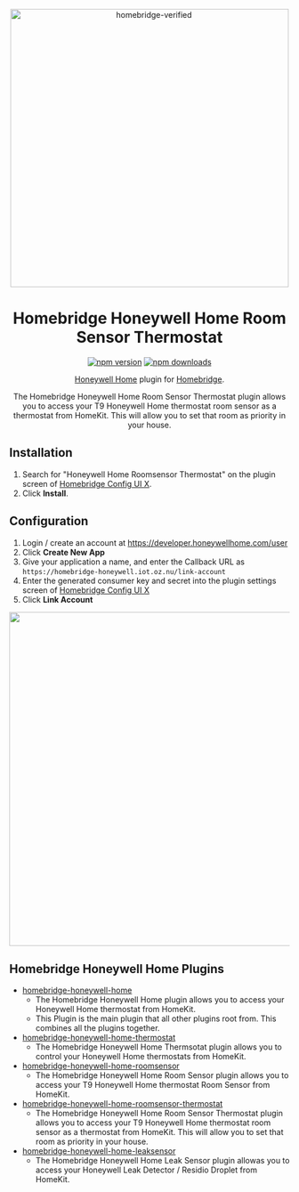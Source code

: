 <span align="center">

<a href="https://github.com/homebridge/verified/blob/master/verified-plugins.json"><img alt="homebridge-verified" src="https://raw.githubusercontent.com/donavanbecker/homebridge-honeywell-home/master/honeywell/Homebridge_x_Honeywell.svg?sanitize=true" width="500px"></a>

# Homebridge Honeywell Home Room Sensor Thermostat

<a href="https://www.npmjs.com/package/homebridge-honeywell-home-roomsensor-thermostat"><img title="npm version" src="https://badgen.net/npm/v/homebridge-honeywell-home-roomsensor-thermostat" ></a>
<a href="https://www.npmjs.com/package/homebridge-honeywell-home-roomsensor-thermostat"><img title="npm downloads" src="https://badgen.net/npm/dt/homebridge-honeywell-home-roomsensor-thermostat" ></a>

<p><a href="https://honeywellhome.com">Honeywell Home</a> plugin for 
  <a href="https://homebridge.io">Homebridge</a>. 
  
  The Homebridge Honeywell Home Room Sensor Thermostat plugin allows you to access your T9 Honeywell Home thermostat room sensor as a thermostat from HomeKit. This will allow you to set that room as priority in your house.
</p>

</span>

## Installation

1. Search for "Honeywell Home Roomsensor Thermostat" on the plugin screen of [Homebridge Config UI X](https://github.com/oznu/homebridge-config-ui-x).
2. Click **Install**.

## Configuration

1. Login / create an account at https://developer.honeywellhome.com/user
2. Click **Create New App**
3. Give your application a name, and enter the Callback URL as `https://homebridge-honeywell.iot.oz.nu/link-account`
4. Enter the generated consumer key and secret into the plugin settings screen of [Homebridge Config UI X](https://github.com/oznu/homebridge-config-ui-x)
5. Click **Link Account**

<p align="center">

<img src="https://user-images.githubusercontent.com/3979615/88920827-d5b97680-d2b0-11ea-9002-15209eebd995.png" width="600px">

</p>

## Homebridge Honeywell Home Plugins

- [homebridge-honeywell-home](https://github.com/donavanbecker/homebridge-honeywell-home)
  - The Homebridge Honeywell Home plugin allows you to access your Honeywell Home thermostat from HomeKit.
  - This Plugin is the main plugin that all other plugins root from. This combines all the plugins together.
- [homebridge-honeywell-home-thermostat](https://github.com/donavanbecker/homebridge-honeywell-home-thermostat)
  - The Homebridge Honeywell Home Thermsotat plugin allows you to control your Honeywell Home thermostats from HomeKit.
- [homebridge-honeywell-home-roomsensor](https://github.com/donavanbecker/homebridge-honeywell-home-roomsensor)
  - The Homebridge Honeywell Home Room Sensor plugin allows you to access your T9 Honeywell Home thermostat Room Sensor from HomeKit.
- [homebridge-honeywell-home-roomsensor-thermostat](https://github.com/donavanbecker/homebridge-honeywell-home-roomsensor-thermostat)
  - The Homebridge Honeywell Home Room Sensor Thermostat plugin allows you to access your T9 Honeywell Home thermostat room sensor as a thermostat from HomeKit. This will allow you to set that room as priority in your house.
- [homebridge-honeywell-home-leaksensor](https://github.com/donavanbecker/homebridge-honeywell-leak)
  - The Homebridge Honeywell Home Leak Sensor plugin allowas you to access your Honeywell Leak Detector / Residio Droplet from HomeKit.
